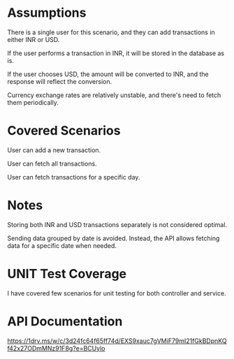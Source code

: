 Assumptions
===========================
There is a single user for this scenario, and they can add transactions in either INR or USD.

If the user performs a transaction in INR, it will be stored in the database as is.

If the user chooses USD, the amount will be converted to INR, and the response will reflect the conversion.

Currency exchange rates are relatively unstable, and there's need to fetch them periodically.

Covered Scenarios
===========================
User can add a new transaction.

User can fetch all transactions.

User can fetch transactions for a specific day.

Notes
===========================
Storing both INR and USD transactions separately is not considered optimal.

Sending data grouped by date is avoided. Instead, the API allows fetching data for a specific date when needed.

UNIT Test Coverage
===========================

I have covered few scenarios for unit testing for both controller and service.

API Documentation
===========================
https://1drv.ms/w/c/3d24fc64f65ff74d/EXS9xauc7gVMiF79mI21fGkBDpnKQf42x27ODmMNz91F8g?e=BCUylo




